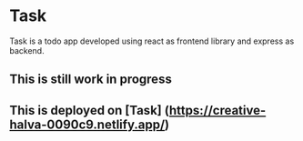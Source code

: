 # Task
Task is a todo app developed using react as frontend library and express as backend.

## This is still work in progress

## This is deployed on [Task] (https://creative-halva-0090c9.netlify.app/)
